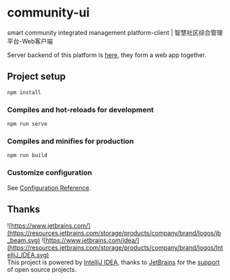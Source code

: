# community-ui
smart community integrated management platform-client | 智慧社区综合管理平台-Web客户端

Server backend of this platform is [here](https://github.com/Aric-Sun/community-server), they form a web app together.

## Project setup
```
npm install
```

### Compiles and hot-reloads for development
```
npm run serve
```

### Compiles and minifies for production
```
npm run build
```

### Customize configuration
See [Configuration Reference](https://cli.vuejs.org/config/).

## Thanks
![https://www.jetbrains.com/](https://resources.jetbrains.com/storage/products/company/brand/logos/jb_beam.svg) ![https://www.jetbrains.com/idea/](https://resources.jetbrains.com/storage/products/company/brand/logos/IntelliJ_IDEA.svg)  
This project is powered by [IntelliJ IDEA](https://www.jetbrains.com/idea/), thanks to [JetBrains](https://www.jetbrains.com/) for the [support](https://jb.gg/OpenSourceSupport) of open source projects. 